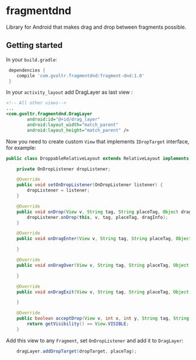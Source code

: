 # fragmentdnd

Library for Android that makes drag and drop between fragments possible. 

## Getting started

In your `build.gradle`:

```gradle
 dependencies {
    compile 'com.gvoltr.fragmentdnd:fragment-dnd:1.0'
 }
```

In your `activity_layout` add DragLayer as last view :
```xml
<!-- All other views-->
...
<com.gvoltr.fragmentdnd.DragLayer
        android:id="@+id/drag_layer"
        android:layout_width="match_parent"
        android:layout_height="match_parent" />
```

Now you need to create custom `View` that implements `IDropTarget` interface, for example:

```java
public class DroppableRelativeLayout extends RelativeLayout implements IDropTarget {

    private OnDropListener dropListener;

    @Override
    public void setOnDropListener(OnDropListener listener) {
        dropListener = listener;
    }

    @Override
    public void onDrop(View v, String tag, String placeTag, Object dragInfo) {
        dropListener.onDrop(this, v, tag, placeTag, dragInfo);
    }

    @Override
    public void onDragEnter(View v, String tag, String placeTag, Object dragInfo) {

    }

    @Override
    public void onDragOver(View v, String tag, String placeTag, Object dragInfo) {

    }

    @Override
    public void onDragExit(View v, String tag, String placeTag, Object dragInfo) {

    }

    @Override
    public boolean acceptDrop(View v, int x, int y, String tag, String placeTag, Object dragInfo) {
        return getVisibility() == View.VISIBLE;
    }
```

Add this view to any `Fragment`, set `OnDropListener` and add it to `DragLayer`:
```java
    dragLayer.addDropTarget(dropTarget, placeTag);
```



